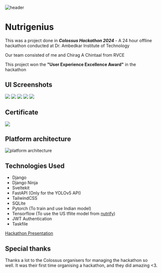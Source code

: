 ![header](./assets/header.png)

# Nutrigenius
This was a project done in _**Colossus Hackathon 2024**_ - A 24 hour offline hackathon conducted at Dr. Ambedkar Institute of Technology

Our team consisted of me and Chirag A Chintaal from RVCE

This project won the **"User Experience Excellence Award"** in the hackathon



## UI Screenshots

![](./assets/ss1.jpeg)
![](./assets/ss2.jpeg)
![](./assets/ss4.png)
![](./assets/ss5.png)
![](./assets/ss3.png)

## Certificate

![](./assets/cert.jpeg)

## Platform architecture
![platform architecture](./assets/arch.png)

## Technologies Used
- Django
- Django Ninja
- Sveltekit
- FastAPI (Only for the YOLOv5 API)
- TailwindCSS
- SQLite
- Pytorch (To train and use Indian model)
- Tensorflow (To use the US tflite model from [nutrify](https://github.com/mrdbourke/nutrify))
- JWT Authentication
- Taskfile

[Hackathon Presentation](./assets/presentation.pdf)

## Special thanks
Thanks a lot to the Colossus organisers for managing the hackathon so well. It was their first time organising a hackathon, and they did amazing <3.